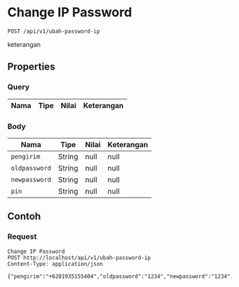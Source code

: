 # Change IP Password
```http
POST /api/v1/ubah-password-ip
```
keterangan
## Properties
### Query
Nama | Tipe | Nilai | Keterangan
--- | --- | --- | ---
### Body
Nama | Tipe | Nilai | Keterangan
--- | --- | --- | ---
<code>pengirim</code> | String | null | null
<code>oldpassword</code> | String | null | null
<code>newpassword</code> | String | null | null
<code>pin</code> | String | null | null
## Contoh
### Request
```http
Change IP Password
POST http://localhost/api/v1/ubah-password-ip
Content-Type: application/json

{"pengirim":"+6281935155404","oldpassword":"1234","newpassword":"1234","pin":"1234"}
```
